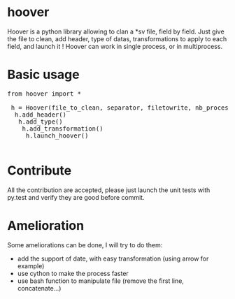 # hoover

Hoover is a python library allowing to clan a *sv file, field by field. Just give the file to clean, add header,
type of datas, transformations to apply to each field, and launch it ! Hoover can work in single process, or in multiprocess.

# Basic usage

<pre>from hoover import *

 h = Hoover(file_to_clean, separator, filetowrite, nb_process)
  h.add_header()
   h.add_type()
    h.add_transformation()
     h.launch_hoover()
     </pre>

# Contribute

All the contribution are accepted, please just launch the unit tests with py.test and verify they are good before commit.

# Amelioration

Some ameliorations can be done, I will try to do them:
- add the support of date, with easy transformation (using arrow for example)
- use cython to make the process faster
- use bash function to manipulate file (remove the first line, concatenate...)
